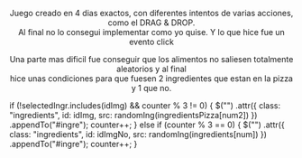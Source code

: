 <p align="center">Juego creado en 4 dias exactos, con diferentes intentos de varias acciones, como el DRAG & DROP.<br> Al final no lo consegui implementar como yo quise. Y lo que hice fue un evento click</p>


<p align="center">Una parte mas dificil fue conseguir que los alimentos no saliesen totalmente aleatorios y al final<br>
hice unas condiciones para que fuesen 2 ingredientes que estan en la pizza y 1 que no.</p>



if (!selectedIngr.includes(idImg) && counter % 3 != 0) {
        $("<img>")
          .attr({
            class: "ingredients",
            id: idImg,
            src: randomIng(ingredientsPizza[num2])
          })
          .appendTo("#ingre");
        counter++;
      } else if (counter % 3 == 0) {
        $("<img>")
          .attr({
            class: "ingredients",
            id: idImgNo,
            src: randomIng(ingredients[num])
          })
          .appendTo("#ingre");
        counter++;
      }
